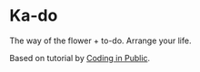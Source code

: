 # Ka-do

The way of the flower + to-do. Arrange your life.

Based on tutorial by [Coding in Public](https://www.youtube.com/watch?v=7u2Rv4HfCYQ).
